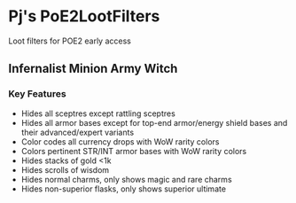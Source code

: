 # Pj's PoE2LootFilters
Loot filters for POE2 early access

## Infernalist Minion Army Witch
### Key Features
- Hides all sceptres except rattling sceptres
- Hides all armor bases except for top-end armor/energy shield bases and their advanced/expert variants
- Color codes all currency drops with WoW rarity colors
- Colors pertinent STR/INT armor bases with WoW rarity colors
- Hides stacks of gold <1k
- Hides scrolls of wisdom
- Hides normal charms, only shows magic and rare charms
- Hides non-superior flasks, only shows superior ultimate
